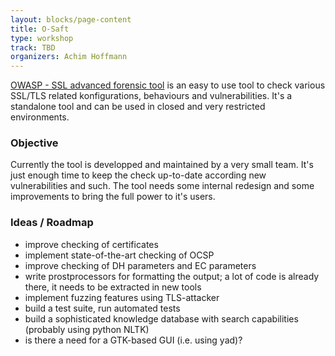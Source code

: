 ```yaml
---
layout: blocks/page-content
title: O-Saft
type: workshop
track: TBD
organizers: Achim Hoffmann
---
```


[OWASP - SSL advanced forensic tool](https://www.owasp.org/index.php/O-Saft) is an easy to use tool to check various SSL/TLS related konfigurations, behaviours and vulnerabilities.
It's a standalone tool and can be used in closed and very restricted environments.


### Objective

Currently the tool is developped and maintained by a very small team. It's just enough time to keep the check up-to-date according new vulnerabilities and such.
The tool needs some internal redesign and some improvements to bring the full power to it's users.

### Ideas / Roadmap

- improve checking of certificates
- implement state-of-the-art checking of OCSP
- improve checking of DH parameters and EC parameters
- write prostprocessors for formatting the output; a lot of code is already there, it needs to be extracted in new tools
- implement fuzzing features using TLS-attacker
- build a test suite, run automated tests
- build a sophisticated knowledge database with search capabilities (probably using python NLTK)
- is there a need for a GTK-based GUI (i.e. using yad)?
